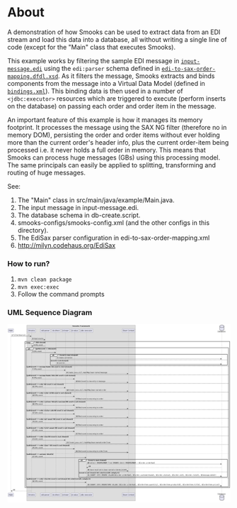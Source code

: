About
=====

A demonstration of how Smooks can be used to extract data from an EDI stream and load this data into a database, all without writing a single line of code (except for the "Main" class that executes Smooks).

This example works by filtering the sample EDI message in [`input-message.edi`](input-message.edi) using the `edi:parser` schema defined in [`edi-to-sax-order-mapping.dfdl.xsd`](src/main/resources/edi-to-sax-order-mapping.dfdl.xsd).  As it filters the message, Smooks extracts and binds components from the message into a Virtual Data Model (defined in [`bindings.xml`](smooks-configs/bindings.xml)).  This binding data is then used in a number of `<jdbc:executor>` resources which are triggered to execute (perform inserts on the database) on passing each order and order item in the message.

An important feature of this example is how it manages its memory footprint.  It processes the message using the SAX NG filter (therefore no in memory DOM), persisting the order and order items without ever holding more than the current order's header info, plus the current order-item being processed i.e. it never holds a full order in memory.  This means that Smooks can process huge messages (GBs) using this processing model.  The same principals can easily be applied to splitting, transforming  and routing of huge messages.

See:

1. The "Main" class in src/main/java/example/Main.java.
2. The input message in input-message.edi.
3. The database schema in db-create.script.
4. smooks-configs/smooks-config.xml (and the other configs in this directory).
5. The EdiSax parser configuration in edi-to-sax-order-mapping.xml
6. http://milyn.codehaus.org/EdiSax

### How to run?

1. `mvn clean package`
2. `mvn exec:exec`
3. Follow the command prompts

### UML Sequence Diagram

![UML sequence diagram](docs/images/db-extract-transform-load.png)